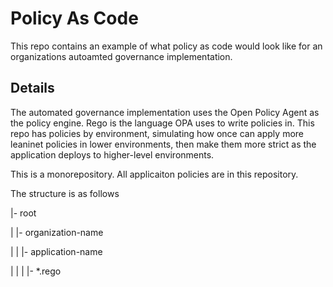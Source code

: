 # Policy As Code

This repo contains an example of what policy as code would look like for an organizations autoamted governance implementation.

## Details

The automated governance implementation uses the Open Policy Agent as the policy engine.  Rego is the language OPA uses to write policies in.  This repo has policies by environment, simulating how once can apply more leaninet policies in lower environments, then make them more strict as the application deploys to higher-level environments.

This is a monorepository.  All applicaiton policies are in this repository.

The structure is as follows

|- root

|   |- organization-name

|   |   |- application-name

|   |   |   |- *.rego

